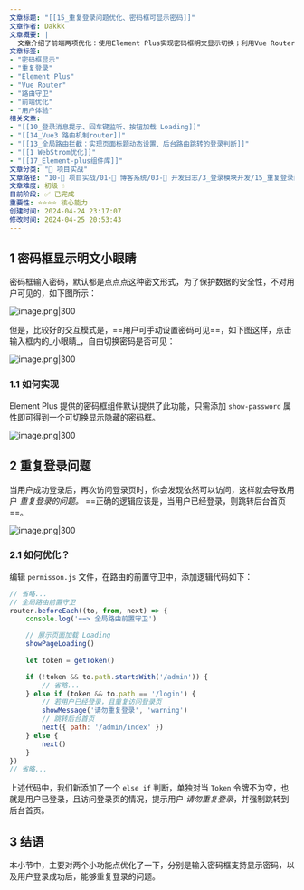 ```yaml
---
文章标题: "[[15_重复登录问题优化、密码框可显示密码]]" 
文章作者: Dakkk
文章概要: |
  文章介绍了前端两项优化：使用Element Plus实现密码框明文显示切换；利用Vue Router前置守卫，防止已登录用户重复登录并重定向至后台首页，提升用户体验和系统逻辑。
文章标签:
- "密码框显示"
- "重复登录"
- "Element Plus"
- "Vue Router"
- "路由守卫"
- "前端优化"
- "用户体验"
相关文章:
- "[[10_登录消息提示、回车键监听、按钮加载 Loading]]"
- "[[14_Vue3 路由机制router]]"
- "[[13_全局路由拦截：实现页面标题动态设置、后台路由跳转的登录判断]]"
- "[[1_WebStrom优化]]"
- "[[17_Element-plus组件库]]"
文章分类: "🚀 项目实战"
文章路径: "10-🚀 项目实战/01-📝 博客系统/03-📝 开发日志/3_登录模块开发/15_重复登录问题优化、密码框可显示密码.md"
文章难度: 初级 💧
目前阶段: ✅ 已完成
重要性: ⭐⭐⭐⭐ 核心能力
创建时间: 2024-04-24 23:17:07
修改时间: 2024-04-25 20:53:43
---
```


## 1 密码框显示明文小眼睛

密码框输入密码，默认都是点点点这种密文形式，为了保护数据的安全性，不对用户可见的，如下图所示：

![image.png|300](https://my-obsidian-image.oss-cn-guangzhou.aliyuncs.com/2024/04/fef3efd3084d19e0b4bc04b229948ee2.png)

但是，比较好的交互模式是，==用户可手动设置密码可见==，如下图这样，点击输入框内的_小眼睛_，自由切换密码是否可见：

![image.png|300](https://my-obsidian-image.oss-cn-guangzhou.aliyuncs.com/2024/04/a1033ce1fa222aad0f5832b5df1f734d.png)


### 1.1 如何实现

Element Plus 提供的密码框组件默认提供了此功能，只需添加 `show-password` 属性即可得到一个可切换显示隐藏的密码框。

![image.png|300](https://my-obsidian-image.oss-cn-guangzhou.aliyuncs.com/2024/04/ca0e6e5b27654363444da4ad3ba9061a.png)


## 2 重复登录问题

当用户成功登录后，再次访问登录页时，你会发现依然可以访问，这样就会导致用户 _重复登录的问题。_ ==正确的逻辑应该是，当用户已经登录，则跳转后台首页==。

![image.png|300](https://my-obsidian-image.oss-cn-guangzhou.aliyuncs.com/2024/04/8ddff4e7ad24262c5e87f5f6fe12a0c0.png)

### 2.1 如何优化？

编辑 `permisson.js` 文件，在路由的前置守卫中，添加逻辑代码如下：

```js
// 省略...
// 全局路由前置守卫
router.beforeEach((to, from, next) => {
    console.log('==> 全局路由前置守卫')

    // 展示页面加载 Loading
    showPageLoading()
    
    let token = getToken()

    if (!token && to.path.startsWith('/admin')) { 
        // 省略...
    } else if (token && to.path == '/login') {
        // 若用户已经登录，且重复访问登录页
        showMessage('请勿重复登录', 'warning')
        // 跳转后台首页
        next({ path: '/admin/index' })
    } else {
        next()
    }
})
// 省略...
```

上述代码中，我们新添加了一个 `else if` 判断，单独对当 `Token` 令牌不为空，也就是用户已登录，且访问登录页的情况，提示用户 _请勿重复登录_，并强制跳转到后台首页。

## 3 结语

本小节中，主要对两个小功能点优化了一下，分别是输入密码框支持显示密码，以及用户登录成功后，能够重复登录的问题。